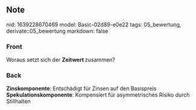 ## Note
nid: 1639228670469
model: Basic-02d89-e0e22
tags: 05_bewertung, derivate::05_bewertung
markdown: false

### Front
Woraus setzt sich der <b>Zeitwert </b>zusammen?

### Back
<b>Zinskomponente</b>: Entschädigt für Zinsen auf den Basispreis
<b>Spekulationskomponente</b>: Kompensiert für asymmetrisches Risiko durch Stillhalten

